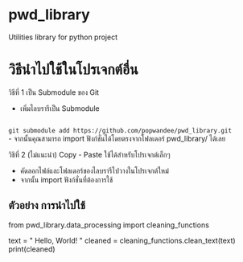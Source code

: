 # pwd_library
Utilities library for python project
# วิธีนำไปใช้ในโปรเจกต์อื่น
วิธีที่ 1 เป็น Submodule ของ Git
- เพิ่มไลบรารีเป็น Submodule
<code>
git submodule add https://github.com/popwandee/pwd_library.git
</code>
- จากนั้นคุณสามารถ import ฟังก์ชั่นได้โดยตรงจากโฟลเดอร์ pwd_library/ ได้เลย

วิธิที่ 2 (ไม่แนะนำ) Copy - Paste ใช้ได้สำหรับโปรเจกต์เล็กๆ
- คัดลอกไฟล์และโฟลเดอร์ของไลบรารีไปวางในโปรเจกต์ใหม่
- จากนั้น import ฟังก์ชั่นที่ต้องการใช้

## ตัวอย่าง การนำไปใช้
 from pwd_library.data_processing
 import cleaning_functions

 text = "   Hello, World! "
 cleaned = cleaning_functions.clean_text(text)
 print(cleaned)